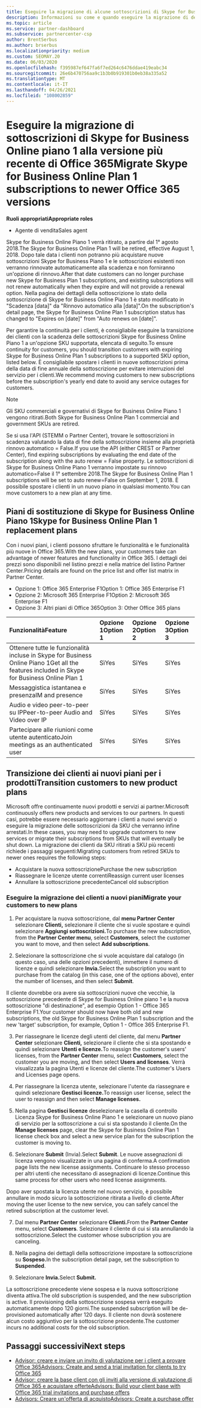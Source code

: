 ```yaml
---
title: Eseguire la migrazione di alcune sottoscrizioni di Skype for Business
description: Informazioni su come e quando eseguire la migrazione di determinati clienti con sottoscrizioni Skype for Business Online di piano 1 in scadenza alle nuove versioni di Office 365.
ms.topic: article
ms.service: partner-dashboard
ms.subservice: partnercenter-csp
author: BrentSerbus
ms.author: brserbus
ms.localizationpriority: medium
ms.custom: SEOMAY.20
ms.date: 06/03/2020
ms.openlocfilehash: f395987ef647fa6f7ed264c6476ddae419eabc34
ms.sourcegitcommit: 26e6b470756aa9c1b3b0b919301b0eb38a335a52
ms.translationtype: MT
ms.contentlocale: it-IT
ms.lasthandoff: 04/26/2021
ms.locfileid: "108002859"
---
```

# <a name="migrate-skype-for-business-online-plan-1-subscriptions-to-newer-office-365-versions"></a><span data-ttu-id="7424f-103">Eseguire la migrazione di sottoscrizioni di Skype for Business Online piano 1 alla versione più recente di Office 365</span><span class="sxs-lookup"><span data-stu-id="7424f-103">Migrate Skype for Business Online Plan 1 subscriptions to newer Office 365 versions</span></span>

<span data-ttu-id="7424f-104">**Ruoli appropriati**</span><span class="sxs-lookup"><span data-stu-id="7424f-104">**Appropriate roles**</span></span>

- <span data-ttu-id="7424f-105">Agente di vendita</span><span class="sxs-lookup"><span data-stu-id="7424f-105">Sales agent</span></span>

<span data-ttu-id="7424f-106">Skype for Business Online Piano 1 verrà ritirato, a partire dal 1° agosto 2018.</span><span class="sxs-lookup"><span data-stu-id="7424f-106">The Skype for Business Online Plan 1 will be retired, effective August 1, 2018.</span></span> <span data-ttu-id="7424f-107">Dopo tale data i clienti non potranno più acquistare nuove sottoscrizioni Skype for Business Piano 1 e le sottoscrizioni esistenti non verranno rinnovate automaticamente alla scadenza e non forniranno un'opzione di rinnovo.</span><span class="sxs-lookup"><span data-stu-id="7424f-107">After that date customers can no longer purchase new Skype for Business Plan 1 subscriptions, and existing subscriptions will not renew automatically when they expire and will not provide a renewal option.</span></span> <span data-ttu-id="7424f-108">Nella pagina dei dettagli della sottoscrizione lo stato della sottoscrizione di Skype for Business Online Piano 1 è stato modificato in "Scadenza [data]" da "Rinnovo automatico alla [data]".</span><span class="sxs-lookup"><span data-stu-id="7424f-108">On the subscription's detail page, the Skype for Business Online Plan 1 subscription status has changed to "Expires on [date]" from "Auto renews on [date]".</span></span>  

<span data-ttu-id="7424f-109">Per garantire la continuità per i clienti, è consigliabile eseguire la transizione dei clienti con la scadenza delle sottoscrizioni Skype for Business Online Piano 1 a un'opzione SKU supportata, elencata di seguito.</span><span class="sxs-lookup"><span data-stu-id="7424f-109">To ensure continuity for customers, you should transition customers with expiring Skype for Business Online Plan 1 subscriptions to a supported SKU option, listed below.</span></span> <span data-ttu-id="7424f-110">È consigliabile spostare i clienti in nuove sottoscrizioni prima della data di fine annuale della sottoscrizione per evitare interruzioni del servizio per i clienti.</span><span class="sxs-lookup"><span data-stu-id="7424f-110">We recommend moving customers to new subscriptions before the subscription's yearly end date to avoid any service outages for customers.</span></span> 

>[!NOTE]
><span data-ttu-id="7424f-111">Gli SKU commerciali e governativi di Skype for Business Online Piano 1 vengono ritirati.</span><span class="sxs-lookup"><span data-stu-id="7424f-111">Both Skype for Business Online Plan 1 commercial and government SKUs are retired.</span></span>

<span data-ttu-id="7424f-112">Se si usa l'API (STEMM o Partner Center), trovare le sottoscrizioni in scadenza valutando la data di fine della sottoscrizione insieme alla proprietà rinnovo automatico = False.</span><span class="sxs-lookup"><span data-stu-id="7424f-112">If you use the API (either CREST or Partner Center), find expiring subscriptions by evaluating the end date of the subscription along with the auto renew = False property.</span></span> <span data-ttu-id="7424f-113">Le sottoscrizioni di Skype for Business Online Piano 1 verranno impostate su rinnovo automatico=False il 1° settembre 2018.</span><span class="sxs-lookup"><span data-stu-id="7424f-113">The Skype for Business Online Plan 1 subscriptions will be set to auto renew=False on September 1, 2018.</span></span> <span data-ttu-id="7424f-114">È possibile spostare i clienti in un nuovo piano in qualsiasi momento.</span><span class="sxs-lookup"><span data-stu-id="7424f-114">You can move customers to a new plan at any time.</span></span> 

## <a name="skype-for-business-online-plan-1-replacement-plans"></a><span data-ttu-id="7424f-115">Piani di sostituzione di Skype for Business Online Piano 1</span><span class="sxs-lookup"><span data-stu-id="7424f-115">Skype for Business Online Plan 1 replacement plans</span></span>

<span data-ttu-id="7424f-116">Con i nuovi piani, i clienti possono sfruttare le funzionalità e le funzionalità più nuove in Office 365.</span><span class="sxs-lookup"><span data-stu-id="7424f-116">With the new plans, your customers take can advantage of newer features and functionality in Office 365.</span></span> <span data-ttu-id="7424f-117">I dettagli dei prezzi sono disponibili nel listino prezzi e nella matrice del listino Partner Center.</span><span class="sxs-lookup"><span data-stu-id="7424f-117">Pricing details are found on the price list and offer list matrix in Partner Center.</span></span> 

- <span data-ttu-id="7424f-118">Opzione 1: Office 365 Enterprise F1</span><span class="sxs-lookup"><span data-stu-id="7424f-118">Option 1: Office 365 Enterprise F1</span></span>
- <span data-ttu-id="7424f-119">Opzione 2: Microsoft 365 Enterprise F1</span><span class="sxs-lookup"><span data-stu-id="7424f-119">Option 2: Microsoft 365 Enterprise F1</span></span>
- <span data-ttu-id="7424f-120">Opzione 3: Altri piani di Office 365</span><span class="sxs-lookup"><span data-stu-id="7424f-120">Option 3: Other Office 365 plans</span></span>

|<span data-ttu-id="7424f-121">**Funzionalità**</span><span class="sxs-lookup"><span data-stu-id="7424f-121">**Feature**</span></span>    |<span data-ttu-id="7424f-122">**Opzione 1**</span><span class="sxs-lookup"><span data-stu-id="7424f-122">**Option 1**</span></span>   |<span data-ttu-id="7424f-123">**Opzione 2**</span><span class="sxs-lookup"><span data-stu-id="7424f-123">**Option 2**</span></span>   |<span data-ttu-id="7424f-124">**Opzione 3**</span><span class="sxs-lookup"><span data-stu-id="7424f-124">**Option 3**</span></span>   |
|:-----------------|:-----------------|:-------------|:------------|
|<span data-ttu-id="7424f-125">Ottenere tutte le funzionalità incluse in Skype for Business Online Piano 1</span><span class="sxs-lookup"><span data-stu-id="7424f-125">Get all the features included in Skype for Business Online Plan 1</span></span>|<span data-ttu-id="7424f-126">Sì</span><span class="sxs-lookup"><span data-stu-id="7424f-126">Yes</span></span>   |<span data-ttu-id="7424f-127">Sì</span><span class="sxs-lookup"><span data-stu-id="7424f-127">Yes</span></span>   |<span data-ttu-id="7424f-128">Sì</span><span class="sxs-lookup"><span data-stu-id="7424f-128">Yes</span></span>   |
|<span data-ttu-id="7424f-129">Messaggistica istantanea e presenza</span><span class="sxs-lookup"><span data-stu-id="7424f-129">IM and presence</span></span> |<span data-ttu-id="7424f-130">Sì</span><span class="sxs-lookup"><span data-stu-id="7424f-130">Yes</span></span>   |<span data-ttu-id="7424f-131">Sì</span><span class="sxs-lookup"><span data-stu-id="7424f-131">Yes</span></span>   |<span data-ttu-id="7424f-132">Sì</span><span class="sxs-lookup"><span data-stu-id="7424f-132">Yes</span></span>   |
|<span data-ttu-id="7424f-133">Audio e video peer-to-peer su IP</span><span class="sxs-lookup"><span data-stu-id="7424f-133">Peer-to-peer Audio and Video over IP</span></span>|<span data-ttu-id="7424f-134">Sì</span><span class="sxs-lookup"><span data-stu-id="7424f-134">Yes</span></span>   |<span data-ttu-id="7424f-135">Sì</span><span class="sxs-lookup"><span data-stu-id="7424f-135">Yes</span></span>   |<span data-ttu-id="7424f-136">Sì</span><span class="sxs-lookup"><span data-stu-id="7424f-136">Yes</span></span>   
|<span data-ttu-id="7424f-137">Partecipare alle riunioni come utente autenticato</span><span class="sxs-lookup"><span data-stu-id="7424f-137">Join meetings as an authenticated user</span></span>| <span data-ttu-id="7424f-138">Sì</span><span class="sxs-lookup"><span data-stu-id="7424f-138">Yes</span></span>   |<span data-ttu-id="7424f-139">Sì</span><span class="sxs-lookup"><span data-stu-id="7424f-139">Yes</span></span>   |<span data-ttu-id="7424f-140">Sì</span><span class="sxs-lookup"><span data-stu-id="7424f-140">Yes</span></span>   |

## <a name="transition-customers-to-new-product-plans"></a><span data-ttu-id="7424f-141">Transizione dei clienti ai nuovi piani per i prodotti</span><span class="sxs-lookup"><span data-stu-id="7424f-141">Transition customers to new product plans</span></span>

<span data-ttu-id="7424f-142">Microsoft offre continuamente nuovi prodotti e servizi ai partner.</span><span class="sxs-lookup"><span data-stu-id="7424f-142">Microsoft continuously offers new products and services to our partners.</span></span> <span data-ttu-id="7424f-143">In questi casi, potrebbe essere necessario aggiornare i clienti a nuovi servizi o eseguire la migrazione delle sottoscrizioni da SKU che verranno infine arrestati.</span><span class="sxs-lookup"><span data-stu-id="7424f-143">In these cases, you may need to upgrade customers to new services or migrate their subscriptions from SKUs that will eventually be shut down.</span></span> <span data-ttu-id="7424f-144">La migrazione dei clienti da SKU ritirati a SKU più recenti richiede i passaggi seguenti:</span><span class="sxs-lookup"><span data-stu-id="7424f-144">Migrating customers from retired SKUs to newer ones requires the following steps:</span></span>

- <span data-ttu-id="7424f-145">Acquistare la nuova sottoscrizione</span><span class="sxs-lookup"><span data-stu-id="7424f-145">Purchase the new subscription</span></span>
- <span data-ttu-id="7424f-146">Riassegnare le licenze utente correnti</span><span class="sxs-lookup"><span data-stu-id="7424f-146">Reassign current user licenses</span></span>
- <span data-ttu-id="7424f-147">Annullare la sottoscrizione precedente</span><span class="sxs-lookup"><span data-stu-id="7424f-147">Cancel old subscription</span></span>

### <a name="migrate-your-customers-to-new-plans"></a><span data-ttu-id="7424f-148">Eseguire la migrazione dei clienti a nuovi piani</span><span class="sxs-lookup"><span data-stu-id="7424f-148">Migrate your customers to new plans</span></span>

1. <span data-ttu-id="7424f-149">Per acquistare la nuova sottoscrizione, dal **menu Partner Center** selezionare **Clienti,** selezionare il cliente che si vuole spostare e quindi selezionare **Aggiungi sottoscrizioni.**</span><span class="sxs-lookup"><span data-stu-id="7424f-149">To purchase the new subscription, from the **Partner Center menu**, select **Customers**, select the customer you want to move, and then select **Add subscriptions**.</span></span>

2. <span data-ttu-id="7424f-150">Selezionare la sottoscrizione che si vuole acquistare dal catalogo (in questo caso, una delle opzioni precedenti), immettere il numero di licenze e quindi selezionare **Invia.**</span><span class="sxs-lookup"><span data-stu-id="7424f-150">Select the subscription you want to purchase from the catalog (in this case, one of the options above), enter the number of licenses, and then select **Submit**.</span></span> 

<span data-ttu-id="7424f-151">Il cliente dovrebbe ora avere sia sottoscrizioni nuove che vecchie, la sottoscrizione precedente di Skype for Business Online piano 1 e la nuova sottoscrizione "di destinazione", ad esempio Option 1 - Office 365 Enterprise F1.</span><span class="sxs-lookup"><span data-stu-id="7424f-151">Your customer should now have both old and new subscriptions, the old Skype for Business Online Plan 1  subscription and the new 'target' subscription, for example, Option 1 - Office 365 Enterprise F1.</span></span>

3. <span data-ttu-id="7424f-152">Per riassegnare le licenze degli utenti del cliente, dal menu **Partner Center** selezionare **Clienti,** selezionare il cliente che si sta spostando e quindi selezionare **Utenti e licenze.**</span><span class="sxs-lookup"><span data-stu-id="7424f-152">To reassign the customer's users' licenses, from the **Partner Center** menu, select **Customers**, select the customer you are moving, and then select **Users and licenses**.</span></span> <span data-ttu-id="7424f-153">Verrà visualizzata la pagina Utenti e licenze del cliente.</span><span class="sxs-lookup"><span data-stu-id="7424f-153">The customer's Users and Licenses page opens.</span></span>

4. <span data-ttu-id="7424f-154">Per riassegnare la licenza utente, selezionare l'utente da riassegnare e quindi selezionare **Gestisci licenze.**</span><span class="sxs-lookup"><span data-stu-id="7424f-154">To reassign user license, select the user to reassign and then select **Manage licenses.**</span></span>

5. <span data-ttu-id="7424f-155">Nella pagina **Gestisci licenze** deselezionare la casella di controllo Licenza Skype for Business Online Piano 1 e selezionare un nuovo piano di servizio per la sottoscrizione a cui si sta spostando il cliente.</span><span class="sxs-lookup"><span data-stu-id="7424f-155">On the **Manage licenses** page, clear the Skype for Business Online Plan 1 license check box and select a new service plan for the subscription the customer is moving to.</span></span>

6. <span data-ttu-id="7424f-156">Selezionare **Submit** (Invia).</span><span class="sxs-lookup"><span data-stu-id="7424f-156">Select **Submit**.</span></span> <span data-ttu-id="7424f-157">Le nuove assegnazioni di licenza vengono visualizzate in una pagina di conferma.</span><span class="sxs-lookup"><span data-stu-id="7424f-157">A confirmation page lists the new license assignments.</span></span> <span data-ttu-id="7424f-158">Continuare lo stesso processo per altri utenti che necessitano di assegnazioni di licenze.</span><span class="sxs-lookup"><span data-stu-id="7424f-158">Continue this same process for other users who need license assignments.</span></span>

<span data-ttu-id="7424f-159">Dopo aver spostata la licenza utente nel nuovo servizio, è possibile annullare in modo sicuro la sottoscrizione ritirata a livello di cliente.</span><span class="sxs-lookup"><span data-stu-id="7424f-159">After moving the user license to the new service, you can safely cancel the retired subscription at the customer level.</span></span>

7. <span data-ttu-id="7424f-160">Dal menu **Partner Center** selezionare **Clienti.**</span><span class="sxs-lookup"><span data-stu-id="7424f-160">From the **Partner Center** menu, select **Customers**.</span></span> <span data-ttu-id="7424f-161">Selezionare il cliente di cui si sta annullando la sottoscrizione.</span><span class="sxs-lookup"><span data-stu-id="7424f-161">Select the customer whose subscription you are canceling.</span></span>

8. <span data-ttu-id="7424f-162">Nella pagina dei dettagli della sottoscrizione impostare la sottoscrizione su **Sospeso.**</span><span class="sxs-lookup"><span data-stu-id="7424f-162">In the subscription detail page, set the subscription to **Suspended**.</span></span>

9. <span data-ttu-id="7424f-163">Selezionare **Invia.**</span><span class="sxs-lookup"><span data-stu-id="7424f-163">Select **Submit.**</span></span>

<span data-ttu-id="7424f-164">La sottoscrizione precedente viene sospesa e la nuova sottoscrizione diventa attiva.</span><span class="sxs-lookup"><span data-stu-id="7424f-164">The old subscription is suspended, and the new subscription is active.</span></span> <span data-ttu-id="7424f-165">Il provisioning della sottoscrizione sospesa verrà eseguito automaticamente dopo 120 giorni.</span><span class="sxs-lookup"><span data-stu-id="7424f-165">The suspended subscription will be de-provisioned automatically after 120 days.</span></span> <span data-ttu-id="7424f-166">Il cliente non dovrà sostenere alcun costo aggiuntivo per la sottoscrizione precedente.</span><span class="sxs-lookup"><span data-stu-id="7424f-166">The customer incurs no additional costs for the old subscription.</span></span>

## <a name="next-steps"></a><span data-ttu-id="7424f-167">Passaggi successivi</span><span class="sxs-lookup"><span data-stu-id="7424f-167">Next steps</span></span>

- [<span data-ttu-id="7424f-168">Advisor: creare e inviare un invito di valutazione per i client a provare Office 365</span><span class="sxs-lookup"><span data-stu-id="7424f-168">Advisors: Create and send a trial invitation for clients to try Office 365</span></span>](advisors-create-a-trial-invitation.md)
- [<span data-ttu-id="7424f-169">Advisor: creare la base client con gli inviti alla versione di valutazione di Office 365 e acquistare offerte</span><span class="sxs-lookup"><span data-stu-id="7424f-169">Advisors: Build your client base with Office 365 trial invitations and purchase offers</span></span>](advisors-build-your-business.md)
- [<span data-ttu-id="7424f-170">Advisors: Creare un'offerta di acquisto</span><span class="sxs-lookup"><span data-stu-id="7424f-170">Advisors: Create a purchase offer</span></span>](advisor-create-a-purchase-offer.md)
